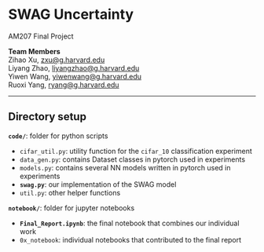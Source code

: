 # SWAG Uncertainty
AM207 Final Project

**Team Members**  
Zihao Xu, zxu@g.harvard.edu  
Liyang Zhao, liyangzhao@g.harvard.edu  
Yiwen Wang, yiwenwang@g.harvard.edu  
Ruoxi Yang, ryang@g.harvard.edu

---

## Directory setup
**`code/`**: folder for python scripts
- `cifar_util.py`: utility function for the `cifar_10` classification experiment
- `data_gen.py`: contains Dataset classes in pytorch used in experiments
- `models.py`: contains several NN models written in pytorch used in experiments
- **`swag.py`**: our implementation of the SWAG model
- `util.py`: other helper functions

**`notebook/`**: folder for jupyter notebooks
- **`Final_Report.ipynb`**: the final notebook that combines our individual work
- `0x_notebook`: individual notebooks that contributed to the final report

